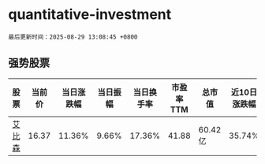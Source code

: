# quantitative-investment

`最后更新时间：2025-08-29 13:08:45 +0800`

## 强势股票

|股票|当前价|当日涨跌幅|当日振幅|当日换手率|市盈率TTM|总市值|近10日涨跌幅|
|----|----|----|----|----|----|----|----|
|[艾比森](https://xueqiu.com/S/SZ300389)|16.37|11.36%|9.66%|17.36%|41.88|60.42亿|35.74%|
